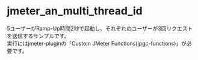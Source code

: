 # jmeter_an_multi_thread_id
5ユーザーがRamp-Up時間2秒で起動し、それぞれのユーザーが3回リクエストを送信するサンプルです。  
実行にはjmeter-pluginの「Custom JMeter Functions(jpgc-functions)」が必要です。
